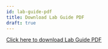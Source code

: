 ```yaml
---
id: lab-guide-pdf
title: Download Lab Guide PDF
draft: true
---
```


[Click here to download Lab Guide PDF](./downloads/complaint-lab.pdf)